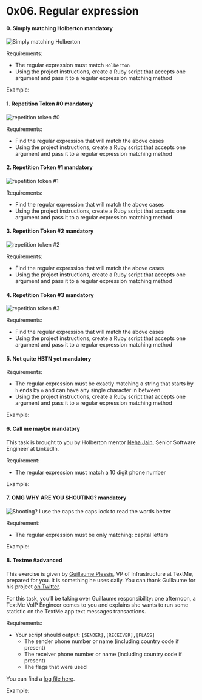 <h1 class="gap">0x06. Regular expression</h1>


<h4 class="task">
    0. Simply matching Holberton
      <span class="alert alert-warning mandatory-optional">
        mandatory
      </span>
</h4><p><img alt="Simply matching Holberton" src="https://s3.amazonaws.com/intranet-projects-files/holbertonschool-sysadmin_devops/78/just-match-Holberton.png"/></p><p>Requirements:</p><ul>
<li>The regular expression must match <code>Holberton</code></li>
<li>Using the project instructions, create a Ruby script that accepts one argument and pass it to a regular expression matching method</li>
</ul><p>Example:</p>


<h4 class="task">
    1. Repetition Token #0
      <span class="alert alert-warning mandatory-optional">
        mandatory
      </span>
</h4><p><img alt="repetition token #0" src="https://s3.amazonaws.com/intranet-projects-files/holbertonschool-sysadmin_devops/78/repetition-token-0.png"/></p><p>Requirements:</p><ul>
<li>Find the regular expression that will match the above cases</li>
<li>Using the project instructions, create a Ruby script that accepts one argument and pass it to a regular expression matching method</li>
</ul>


<h4 class="task">
    2. Repetition Token #1
      <span class="alert alert-warning mandatory-optional">
        mandatory
      </span>
</h4><p><img alt="repetition token #1" src="https://s3.amazonaws.com/intranet-projects-files/holbertonschool-sysadmin_devops/78/repetition-token-1.png"/></p><p>Requirements:</p><ul>
<li>Find the regular expression that will match the above cases</li>
<li>Using the project instructions, create a Ruby script that accepts one argument and pass it to a regular expression matching method</li>
</ul>


<h4 class="task">
    3. Repetition Token #2
      <span class="alert alert-warning mandatory-optional">
        mandatory
      </span>
</h4><p><img alt="repetition token #2" src="https://s3.amazonaws.com/intranet-projects-files/holbertonschool-sysadmin_devops/78/repetition-token-2.png"/></p><p>Requirements:</p><ul>
<li>Find the regular expression that will match the above cases</li>
<li>Using the project instructions, create a Ruby script that accepts one argument and pass it to a regular expression matching method</li>
</ul>


<h4 class="task">
    4. Repetition Token #3
      <span class="alert alert-warning mandatory-optional">
        mandatory
      </span>
</h4><p><img alt="repetition token #3" src="https://s3.amazonaws.com/intranet-projects-files/holbertonschool-sysadmin_devops/78/repetition-token-3.png"/></p><p>Requirements:</p><ul>
<li>Find the regular expression that will match the above cases</li>
<li>Using the project instructions, create a Ruby script that accepts one argument and pass it to a regular expression matching method</li>
</ul>


<h4 class="task">
    5. Not quite HBTN yet
      <span class="alert alert-warning mandatory-optional">
        mandatory
      </span>
</h4><p>Requirements:</p><ul>
<li>The regular expression must be exactly matching a string that starts by <code>h</code> ends by <code>n</code> and can have any single character in between</li>
<li>Using the project instructions, create a Ruby script that accepts one argument and pass it to a regular expression matching method</li>
</ul><p>Example:</p>


<h4 class="task">
    6. Call me maybe
      <span class="alert alert-warning mandatory-optional">
        mandatory
      </span>
</h4><p>This task is brought to you by Holberton mentor <a href="/rltoken/V4rEpseJEPRMMnfaZPbkgw" target="_blank" title="Neha Jain">Neha Jain</a>, Senior Software Engineer at LinkedIn.</p><p>Requirement:</p><ul>
<li>The regular expression must match a 10 digit phone number</li>
</ul><p>Example:</p>


<h4 class="task">
    7. OMG WHY ARE YOU SHOUTING?
      <span class="alert alert-warning mandatory-optional">
        mandatory
      </span>
</h4><p><img alt="Shooting? I use the caps the caps lock to read the words better" src="/images/contents/sysadmin/projects/78/shouting.jpg"/></p><p>Requirement:</p><ul>
<li>The regular expression must be only matching: capital letters</li>
</ul><p>Example:</p>


<h4 class="task">
    8. Textme
      <span class="alert alert-info mandatory-optional">
        #advanced
      </span>
</h4><p>This exercise is given by <a href="/rltoken/DNIhz89GiZBpCrE-2KDw2Q" target="_blank" title="Guillaume Plessis">Guillaume Plessis</a>, VP of Infrastructure at TextMe, prepared for you. It is something he uses daily. You can thank Guillaume for his project <a href="/rltoken/FuFAuWPWMeiCgyQkh3SwZA" target="_blank" title="on Twitter">on Twitter</a>.</p><p>For this task, you’ll be taking over Guillaume responsibility: one afternoon, a TextMe VoIP Engineer comes to you and explains she wants to run some statistic on the TextMe app text messages transactions.</p><p>Requirements:</p><ul>
<li>Your script should output: <code>[SENDER],[RECEIVER],[FLAGS]</code>
<ul>
<li>The sender phone number or name (including country code if present)</li>
<li>The receiver phone number or name (including country code if present)</li>
<li>The flags that were used</li>
</ul></li>
</ul><p>You can find a <a href="/rltoken/-bCdhVbuNqcKmNzUmFtWBg" target="_blank" title="log file here">log file here</a>.</p><p>Example:</p>
